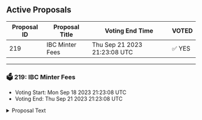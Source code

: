 ## Active Proposals

| Proposal ID | Proposal Title | Voting End Time | VOTED |
|-------------|----------------|-----------------|-------|
| 219 | IBC Minter Fees | Thu Sep 21 2023 21:23:08 UTC | ✅ YES |

---

### 🗳 219: IBC Minter Fees
- Voting Start: Mon Sep 18 2023 21:23:08 UTC
- Voting End: Thu Sep 21 2023 21:23:08 UTC

<details>
<summary>Proposal Text</summary>
 
Commonwealth Discussion here: https://commonwealth.im/stargaze/discussion/13032-ibc-minter-feesnnnStargaze will soon launch the IBC Minter, allowing collections to price their mint with tokens besides STARS. This will first be possible with FRNZ - for the Noble Campaign - and with USDC. Other tokens will be added over time.nnCurrently, all fees on Stargaze are fair burned: 50% burned, and 50% distributed to stakers. This allows STARS to be a deflationary token.nIf we have minters in other tokens, though, it will not correlate with STARS price/sell or buy pressure.nnIBC Minter gives an opportunity to create a new fee structure. nnThe Stargaze team would like to propose the following:nn- 50% of the IBC Minter fees go to the Stargaze Foundationn- 50% of the IBC Minter fees are used to buy STARS back and burn them.nnSo far, Stargaze has operated without collecting any fees to itself. This is a step towards making it more sustainable in the long run - with a portion of platform revenue used to support the Foundation.nn- It will be the first protocol revenue;n- Provides more stability to the Foundation treasury by diversifying its holdings;n- This is similar to dev royalties where the ecosystem devs that create a contract on Stargaze take 50% of the fair burn fee;n- Can be governed with a DAO in the near future to decide where the funds should be used.nnnThe other 50% of the IBC minter fees would be used to buy back and burn STARS, creating buy pressure and helping deflation.
</details>
